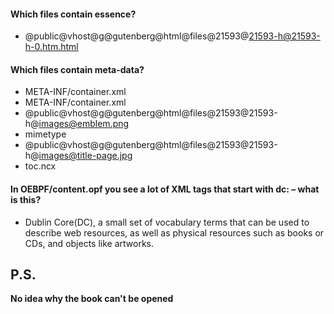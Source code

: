 #### Which files contain essence?

* @public@vhost@g@gutenberg@html@files@21593@21593-h@21593-h-0.htm.html

#### Which files contain meta-data?

* META-INF/container.xml
* META-INF/container.xml
* @public@vhost@g@gutenberg@html@files@21593@21593-h@images@emblem.png
* mimetype
* @public@vhost@g@gutenberg@html@files@21593@21593-h@images@title-page.jpg
* toc.ncx

#### In OEBPF/content.opf you see a lot of XML tags that start with dc: – what is this?

* Dublin Core(DC), a small set of vocabulary terms that can be used to describe web resources, as well as physical resources such as books or CDs, and objects like artworks.

## P.S.

**No idea why the book can't be opened**
